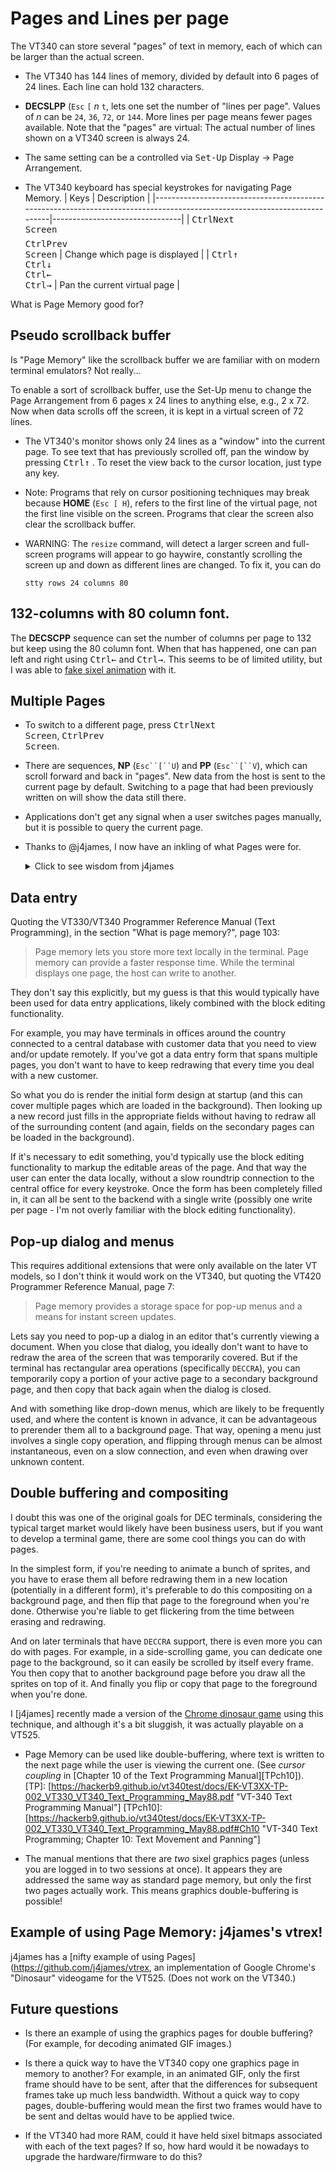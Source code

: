 # Pages and Lines per page

The VT340 can store several "pages" of text in memory, each of which
can be larger than the actual screen. 

* The VT340 has 144 lines of memory, divided by default into 6 pages
  of 24 lines. Each line can hold 132 characters.

* **DECSLPP** (`Esc` `[` _n_ `t`, lets one set the number of "lines
    per page". Values of _n_ can be `24`, `36`, `72`, or `144`. More
    lines per page means fewer pages available. Note that the "pages"
    are virtual: The actual number of lines shown on a VT340 screen is
    always 24.
	
* The same setting can be a controlled via <kbd>Set-Up</kbd> Display →
  Page Arrangement. 

* The VT340 keyboard has special keystrokes for navigating Page Memory.
  | Keys                                                                                                                     | Description                    |
  |--------------------------------------------------------------------------------------------------------------------------|--------------------------------|
  | <kbd>Ctrl</kbd><kbd>Next<br>Screen</kbd><br><br style="line-height: 0.5em" /><kbd>Ctrl</kbd><kbd>Prev<br>Screen</kbd>                                 | Change which page is displayed |
  | <kbd>Ctrl</kbd><kbd>↑</kbd><br><kbd>Ctrl</kbd><kbd>↓</kbd><br><kbd>Ctrl</kbd><kbd>←</kbd><br><kbd>Ctrl</kbd><kbd>→</kbd> | Pan the current virtual page   |

What is Page Memory good for? 

## Pseudo scrollback buffer

Is "Page Memory" like the scrollback buffer we are familiar with on
modern terminal emulators? Not really...

To enable a sort of scrollback buffer, use the Set-Up menu to change
the Page Arrangement from 6 pages x 24 lines to anything else, e.g., 2
x 72. Now when data scrolls off the screen, it is kept in a virtual
screen of 72 lines.
  
  * The VT340's monitor shows only 24 lines as a "window" into the
    current page. To see text that has previously scrolled off, pan
    the window by pressing  <kbd>Ctrl</kbd><kbd>↑</kbd> . To reset the
    view back to the cursor location, just type any key.
	
  * Note: Programs that rely on cursor positioning techniques may
    break because **HOME** (`Esc [ H`), refers to the first line of
    the virtual page, not the first line visible on the screen.
    Programs that clear the screen also clear the scrollback buffer.

  * WARNING: The `resize` command, will detect a larger screen and
    full-screen programs will appear to go haywire, constantly
    scrolling the screen up and down as different lines are changed.
    To fix it, you can do
	
	```
	stty rows 24 columns 80
	```

## 132-columns with 80 column font.

The **DECSCPP** sequence can set the number of columns per page to 132
but keep using the 80 column font. When that has happened, one can pan
left and right using <kbd>Ctrl</kbd><kbd>←</kbd> and
<kbd>Ctrl</kbd><kbd>→</kbd>. This seems to be of limited utility, but
I was able to [fake sixel animation](sixeltests/animation.sh) with it.

## Multiple Pages

* To switch to a different page, press
  <kbd>Ctrl</kbd><kbd>Next<br>Screen</kbd>,
  <kbd>Ctrl</kbd><kbd>Prev<br>Screen</kbd>.

* There are sequences, **NP** (`Esc``[``U`) and **PP** (`Esc``[``V`),
  which can scroll forward and back in "pages". New data from the host
  is sent to the current page by default. Switching to a page that had
  been previously written on will show the data still there. 

* Applications don't get any signal when a user switches pages
  manually, but it is possible to query the current page. 

* Thanks to @j4james, I now have an inkling of what Pages were for. 

  <details>
  <summary>Click to see wisdom from j4james</summary

  I saw you were recently asking for input on what page memory is good for, so I thought I'd offer my thoughts based on what I've read, and also how I've been using pages myself.

## Data entry

Quoting the VT330/VT340 Programmer Reference Manual (Text Programming), in the section "What is page memory?", page 103:
> Page memory lets you store more text locally in the terminal.
> Page memory can provide a faster response time. While the terminal displays one page, the host can write to another.

They don't say this explicitly, but my guess is that this would typically have been used for data entry applications, likely combined with the block editing functionality.

For example, you may have terminals in offices around the country connected to a central database with customer data that you need to view and/or update remotely. If you've got a data entry form that spans multiple pages, you don't want to have to keep redrawing that every time you deal with a new customer.

So what you do is render the initial form design at startup (and this can cover multiple pages which are loaded in the background). Then looking up a new record just fills in the appropriate fields without having to redraw all of the surrounding content (and again, fields on the secondary pages can be loaded in the background).

If it's necessary to edit something, you'd typically use the block editing functionality to markup the editable areas of the page. And that way the user can enter the data locally, without a slow roundtrip connection to the central office for every keystroke. Once the form has been completely filled in, it can all be sent to the backend with a single write (possibly one write per page - I'm not overly familiar with the block editing functionality).

## Pop-up dialog and menus

This requires additional extensions that were only available on the later VT models, so I don't think it would work on the VT340, but quoting the VT420 Programmer Reference Manual, page 7:

> Page memory provides a storage space for pop-up menus and a means for instant screen updates.

Lets say you need to pop-up a dialog in an editor that's currently viewing a document. When you close that dialog, you ideally don't want to have to redraw the area of the screen that was temporarily covered. But if the terminal has rectangular area operations (specifically `DECCRA`), you can temporarily copy a portion of your active page to a secondary background page, and then copy that back again when the dialog is closed.

And with something like drop-down menus, which are likely to be frequently used, and where the content is known in advance, it can be advantageous to prerender them all to a background page. That way, opening a menu just involves a single copy operation, and flipping through menus can be almost instantaneous, even on a slow connection, and even when drawing over unknown content.

## Double buffering and compositing

I doubt this was one of the original goals for DEC terminals, considering the typical target market would likely have been business users, but if you want to develop a terminal game, there are some cool things you can do with pages.

In the simplest form, if you're needing to animate a bunch of sprites, and you have to erase them all before redrawing them in a new location (potentially in a different form), it's preferable to do this compositing on a background page, and then flip that page to the foreground when you're done. Otherwise you're liable to get flickering from the time between erasing and redrawing. 

And on later terminals that have `DECCRA` support, there is even more you can do with pages. For example, in a side-scrolling game, you can dedicate one page to the background, so it can easily be scrolled by itself every frame. You then copy that to another background page before you draw all the sprites on top of it. And finally you flip or copy that page to the foreground when you're done.

  </details>

I [j4james] recently made a version of the [Chrome dinosaur
game](https://github.com/j4james/vtrex) using this technique, and
although it's a bit sluggish, it was actually playable on a VT525.
  
* Page Memory can be used like double-buffering, where text is written
  to the next page while the user is viewing the current one. (See
  _cursor coupling_ in [Chapter 10 of the Text Programming Manual][TPch10]).
  [TP]: [https://hackerb9.github.io/vt340test/docs/EK-VT3XX-TP-002_VT330_VT340_Text_Programming_May88.pdf "VT-340 Text Programming Manual"]
  [TPch10]: [https://hackerb9.github.io/vt340test/docs/EK-VT3XX-TP-002_VT330_VT340_Text_Programming_May88.pdf#Ch10 "VT-340 Text Programming; Chapter 10: Text Movement and Panning"]

* The manual mentions that there are *two* sixel graphics pages (unless
  you are logged in to two sessions at once). It appears they are
  addressed the same way as standard page memory, but only the first
  two pages actually work. This means graphics double-buffering is
  possible!

## Example of using Page Memory: j4james's vtrex!

j4james has a [nifty example of using
Pages](https://github.com/j4james/vtrex, an implementation of Google
Chrome's "Dinosaur" videogame for the VT525. (Does not work on the VT340.)


## Future questions

  * Is there an example of using the graphics pages for double buffering?
    (For example, for decoding animated GIF images.)

  * Is there a quick way to have the VT340 copy one graphics page in
    memory to another? For example, in an animated GIF, only the first
    frame should have to be sent, after that the differences for
    subsequent frames take up much less bandwidth. Without a quick way
    to copy pages, double-buffering would mean the first two frames
    would have to be sent and deltas would have to be applied twice.

  * If the VT340 had more RAM, could it have held sixel bitmaps
    associated with each of the text pages? If so, how hard would it
    be nowadays to upgrade the hardware/firmware to do this?

